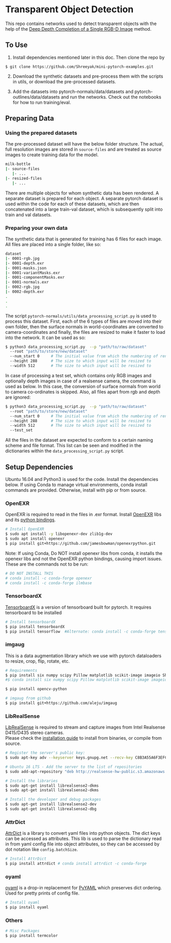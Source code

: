 
# Transparent Object Detection
This repo contains networks used to detect transparent objects with the help of the 
[Deep Depth Completion of a Single RGB-D Image](https://github.com/yindaz/DeepCompletionRelease) method.

## To Use

1. Install dependencies mentioned later in this doc. Then clone the repo by

```
$ git clone https://github.com/Shreeyak/mini-pytorch-examples.git
```

2) Download the synthetic datasets and pre-process them with the scripts in utils, or download the pre-processed datasets.

3) Add the datasets into pytorch-normals/data/datasets and pytorch-outlines/data/datasets and run the networks. Check out the notebooks for how to run training/eval.

## Preparing Data

### Using the prepared datasets

The pre-processed dataset will have the below folder structure. The actual, full resolution images are stored in `source-files` and are treated as source images to create training data for the model. 

```bash
milk-bottle
|- source-files
   |- ...
|- resized-files
   |- ...
```

 There are multiple objects for whom synthetic data has been rendered. A separate dataset is prepared for each object. A separate pytorch dataset is
 used within the code for each of these datasets, which are then concatenated into a large train-val dataset, which is
 subsequently split into train and val datasets.

### Preparing your own data

The synthetic data that is generated for training has 6 files for each image. All files are placed into a single folder, like so:

```bash
dataset
|- 0001-rgb.jpg
|- 0001-depth.exr
|- 0001-masks.json
|- 0001-variantMasks.exr
|- 0001-componentMasks.exr
|- 0001-normals.exr
|- 0002-rgb.jpg
|- 0002-depth.exr
.
.
.
```

The script `pytorch-normals/utils/data_processing_script.py` is used to process this dataset. First, each of the 6 types of files are
moved into their own folder, then the surface normals in world-coordinates are converted to camera-coordinates and finally, the
files are resized to make it faster to load into the network.
It can be used as so:

```bash
$ python3 data_processing_script.py  --p "path/to/raw/dataset"
  --root "path/to/store/new/dataset"
  --num_start 0     # The initial value from which the numbering of renamed files must start
  --height 288      # The size to which input will be resized to
  --width 512       # The size to which input will be resized to
```

In case of processing a test set, which contains only RGB images and optionally depth images in case of a realsense camera,
the command is used as below. In this case, the conversion of surface normals from world to camera co-ordinates is skipped.
Also, all files apart from rgb and depth are ignored:

```bash
$ python3 data_processing_script.py  --p "path/to/raw/dataset"
  --root "path/to/store/new/dataset"
  --num_start 0     # The initial value from which the numbering of renamed files must start
  --height 288      # The size to which input will be resized to
  --width 512       # The size to which input will be resized to
  --test_set
```

All the files in the dataset are expected to conform to a certain naming scheme and file format. This list can be seen and
modified in the dictionaries within the `data_processing_script.py` script.



## Setup Dependencies

Ubuntu 16.04 and Python3 is used for the code. Install the dependencies below. If using Conda to manage virtual environments,
conda install commands are provided. Otherwise, install with pip or from source.

### OpenEXR

OpenEXR is required to read in the files in .exr format. Install [OpenEXR](https://github.com/openexr/openexr) libs and
its [python bindings](https://github.com/jamesbowman/openexrpython). 

```bash
# Install OpenEXR
$ sudo apt install -y libopenexr-dev zlib1g-dev
$ sudo apt install openexr
$ pip install git+https://github.com/jamesbowman/openexrpython.git
```

Note: If using Conda, Do NOT install openexr libs from conda, it installs the openexr libs and not the OpenEXR python bindings, causing import issues.
These are the commands not to be run:

```bash
# DO NOT INSTALL THIS
# conda install -c conda-forge openexr
# conda install -c conda-forge ilmbase
``` 

### TensorboardX

[TensorboardX](https://github.com/lanpa/tensorboardX) is a version of tensorboard built for pytorch. It requires tensorboard to be installed

```bash
# Install tensorboardX
$ pip install tensorboardX
$ pip install tensorflow  #Alternate: conda install -c conda-forge tensorflow
```

### imgaug

This is a data augmentation library which we use with pytorch dataloaders to resize, crop, flip, rotate, etc.

```bash
# Requirements
$ pip install six numpy scipy Pillow matplotlib scikit-image imageio Shapely
#$ conda install six numpy scipy Pillow matplotlib scikit-image imageio Shapely

$ pip install opencv-python

# imgaug from github
$ pip install git+https://github.com/aleju/imgaug
```

### LibRealSense  

[LibRealSense](https://github.com/IntelRealSense/librealsense) is required to stream and capture images from Intel Realsense D415/D435 stereo cameras.  
Please check the [installation guide](https://github.com/IntelRealSense/librealsense/blob/master/doc/distribution_linux.md) to install from binaries, or compile from source.

```bash
# Register the server's public key:
$ sudo apt-key adv --keyserver keys.gnupg.net --recv-key C8B3A55A6F3EFCDE || sudo apt-key adv --keyserver hkp://keyserver.ubuntu.com:80 --recv-key C8B3A55A6F3EFCDE

# Ubuntu 16 LTS - Add the server to the list of repositories
$ sudo add-apt-repository "deb http://realsense-hw-public.s3.amazonaws.com/Debian/apt-repo xenial main" -u

# Install the libraries
$ sudo apt-get install librealsense2-dkms
$ sudo apt-get install librealsense2-dkms

# Install the developer and debug packages
$ sudo apt-get install librealsense2-dev
$ sudo apt-get install librealsense2-dbg
```

### AttrDict
[AttrDict](https://pypi.org/project/attrdict/) is a library to convert yaml files into python objects. The dict keys can be accessed as attributes.
This lib is used to parse the dictionary read in from yaml config file into object attributes, so they can be accessed by dot notation like `config.batchSize`.

```bash
# Install AttrDict
$ pip install attrdict # conda install attrdict -c conda-forge
```

### oyaml
[oyaml](https://github.com/wimglenn/oyaml) is a drop-in replacement for [PyYAML](http://pyyaml.org/wiki/PyYAML ) which
preserves dict ordering. Used for pretty prints of config file.

```bash
# Install oyaml
$ pip install oyaml
```

### Others

```bash
# Misc Packages
$ pip install termcolor
```